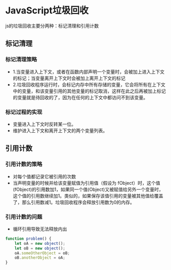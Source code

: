 # JavaScript垃圾回收

js的垃圾回收主要分两种：标记清理和引用计数

## 标记清理

### 标记清理策略

- 1.当变量进入上下文，或者在函数内部声明一个变量时，会被加上进入上下文的标记；当变量离开上下文时会被加上离开上下文的标记
- 2.垃圾回收程序运行时，会标记内存中所有存储的变量，它会将所有在上下文中的变量，和该变量引用的其他变量的标记取消，这样在此之后再被加上标记的变量就是待回收的了，因为在任何的上下文中都访问不到该变量。

### 标记过程的实现

- 变量进入上下文时反转某一位。
- 维护进入上下文和离开上下文的两个变量列表。

## 引用计数

### 引用计数的策略

- 对每个值都记录它被引用的次数
- 当声明变量的时候并给该变量赋值为引用值（假设为 fObject）时，这个值(fObject)的引用数加1，如果同一个值(Object)又被赋值给另外一个变量时，这个值的引用数继续加1。类似的，如果保存该值引用的变量被其他值给覆盖了，那么引用数减1。垃圾回收程序会释放引用数为0的内存。

### 引用计数的问题

- 循环引用导致无法释放内出

```js
function problem() {
    let oA = new object();
    let oB = new object();
    oA.someOtherObject = oB;
    oB.anotherObject = oA;
}
```
